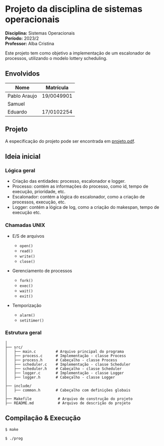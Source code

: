 # Projeto da disciplina de sistemas operacionais


__Disciplina:__ Sistemas Operacionais \
__Período:__ 2023/2 \
__Professor:__ Alba Cristina 

Este projeto tem como objetivo a implementação de um escalonador de processos, utilizando o modelo lottery scheduling.

## Envolvidos

| Nome | Matrícula |
| ---- | --------- |
| Pablo Araujo | 19/0049901 |
| Samuel||
| Eduardo| 17/0102254|

## Projeto

A especificação do projeto pode ser encontrada em [projeto.pdf](projeto.pdf).

## Ideia inicial

### Lógica geral
- Criação das entidades: processo, escalonador e logger.
 - Processo: contém as informações do processo, como id, tempo de execução, prioridade, etc.
 - Escalonador: contém a lógica do escalonador, como a criação de processos, execução, etc.
 - Logger: contém a lógica de log, como a criação do makespan, tempo de execução etc.

### Chamadas UNIX

- E/S de arquivos
  - `open()`
  - `read()`
  - `write()`
  - `close()`

- Gerenciamento de processos
  - `fork()`
  - `exec()`
  - `wait()`
  - `exit()`

- Temporização
  - `alarm()`
  - `setitimer()`

### Estrutura geral
```
│
├── src/
│   ├── main.c         # Arquivo principal do programa
│   ├── process.c      # Implementação - classe Process
│   ├── process.h      # Cabeçalho - classe Process
│   ├── scheduler.c    # Implementação - classe Scheduler
│   ├── scheduler.h    # Cabeçalho - classe Scheduler
│   ├── logger.c       # Implementação - classe Logger
│   ├── logger.h       # Cabeçalho - classe Logger
│
├── include/
│   ├── common.h       # Cabeçalho com definições globais
│
├── Makefile            # Arquivo de construção do projeto
├── README.md           # Arquivo de descrição do projeto
``````

## Compilação & Execução
```bash
$ make
```

```bash
$ ./prog 
```
